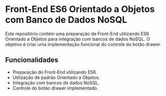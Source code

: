 # Front-End ES6 Orientado a Objetos com Banco de Dados NoSQL

Este repositório contém uma preparação de Front-End utilizando ES6 Orientado a Objetos para integração com bancos de dados NoSQL. O objetivo é criar uma implementação funcional do controle do botão drawer.

## Funcionalidades

- Preparação do Front-End utilizando ES6.
- Utilização de padrão Orientado a Objetos.
- Integração com bancos de dados NoSQL.
- Controle do botão drawer implementado.
